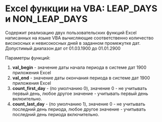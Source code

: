 # Excel функции на VBA: LEAP_DAYS и NON_LEAP_DAYS
<p>Содержит реализацию двух пользовательских функций Excel написанных на языке VBA вычисляющие соответственно количество високосных и невисокосных дней в заданном промежутке дат.
Допустимый диапазон дат от 01.03.1900 до 01.01.2900
</p>
<p>Параметры функций:</p>
<ol>
  <li><b>val_begin</b> - значение даты начала периода в системе дат 1900 приложения Excel</li>
  <li><b>val_end</b> - значение даты окончания периода в системе дат 1900 приложения Excel</li>
  <li><b>count_first_day</b> - (по умолчанию 0), значение 0 - не учитывать первый день, любое другое значение - учитывать первый день вклюительно.</li>
  <li><b>count_last_day</b> - (по умолчанию 1), значение 0 - не учитывать последний день периода, любое другое значение - учитывать последний день периода включительно.</li>
</ul>
<br>

  
